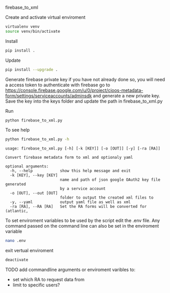 firebase_to_xml

Create and activate virtual enviroment

```bash
virtualenv venv
source venv/bin/activate
```

Install

```bash
pip install .
```

Update

```bash
pip install --upgrade .
```

Generate firebase private key
if you have not already done so, you will need a access token to authenticate with firebase
go to https://console.firebase.google.com/u/0/project/cioos-metadata-form/settings/serviceaccounts/adminsdk
and generate a new private key. Save the key into the keys folder and update the path in firebase_to_xml.py

Run

```bash
python firebase_to_xml.py
```

To see help

```bash
python firebase_to_xml.py -h
```

```
usage: firebase_to_xml.py [-h] [-k [KEY]] [-o [OUT]] [-y] [-ra [RA]]

Convert firebase metadata form to xml and optionaly yaml

optional arguments:
  -h, --help            show this help message and exit
  -k [KEY], --key [KEY]
                        name and path of json google OAuth2 key file generated
                        by a service account
  -o [OUT], --out [OUT]
                        folder to output the created xml files to
  -y, --yaml            output yaml file as well as xml
  -ra [RA], --RA [RA]   Set the RA forms will be converted for (atlantic,
```

To set enviroment variables to be used by the script edit the .env file. Any
command passed on the command line can also be set in the enviroment variable

```bash
nano .env
```

exit vertual enviroment

```bash
deactivate
```

TODO add commandline arguments or enviroment varibles to:

- set which RA to request data from
- limit to specific users?
